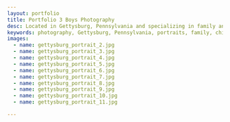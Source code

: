 ```yaml
---
layout: portfolio
title: Portfolio 3 Boys Photography
desc: Located in Gettysburg, Pennsylvania and specializing in family and children's portraits.
keywords: photography, Gettysburg, Pennsylvania, portraits, family, children
images:
  - name: gettysburg_portrait_2.jpg
  - name: gettysburg_portrait_3.jpg
  - name: gettysburg_portrait_4.jpg
  - name: gettysburg_portrait_5.jpg
  - name: gettysburg_portrait_6.jpg
  - name: gettysburg_portrait_7.jpg
  - name: gettysburg_portrait_8.jpg
  - name: gettysburg_portrait_9.jpg
  - name: gettysburg_portrait_10.jpg
  - name: gettysburg_portrait_11.jpg

---
```

